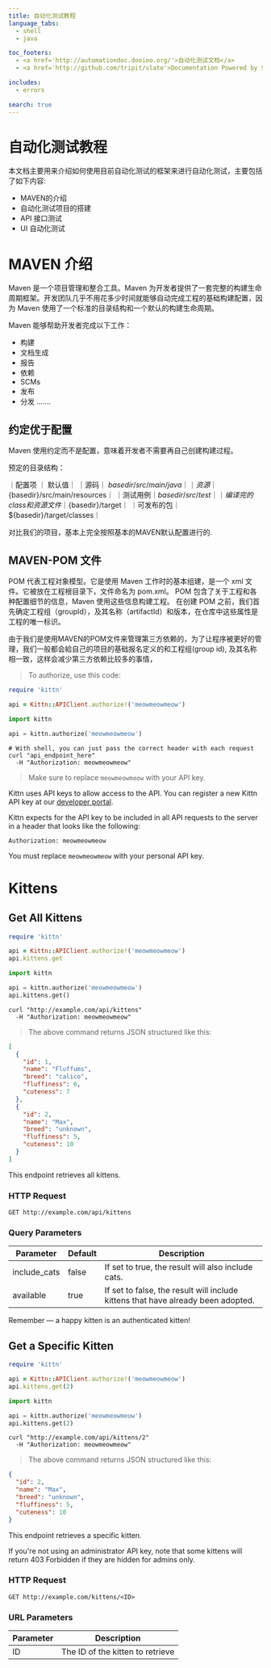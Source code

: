 ```yaml
---
title: 自动化测试教程
language_tabs:
  - shell
  - java

toc_footers:
  - <a href='http://automationdoc.dooioo.org/'>自动化测试文档</a>
  - <a href='http://github.com/tripit/slate'>Documentation Powered by Slate</a>

includes:
  - errors

search: true
---
```


# 自动化测试教程
本文档主要用来介绍如何使用目前自动化测试的框架来进行自动化测试，主要包括了如下内容:
- MAVEN的介绍
- 自动化测试项目的搭建
- API 接口测试
- UI 自动化测试

# MAVEN 介绍
Maven 是一个项目管理和整合工具。Maven 为开发者提供了一套完整的构建生命周期框架。开发团队几乎不用花多少时间就能够自动完成工程的基础构建配置，因为 Maven 使用了一个标准的目录结构和一个默认的构建生命周期。

Maven 能够帮助开发者完成以下工作：

- 构建
- 文档生成
- 报告
- 依赖
- SCMs
- 发布
- 分发
.......

## 约定优于配置
Maven 使用约定而不是配置，意味着开发者不需要再自己创建构建过程。

预定的目录结构：

｜配置项	｜ 默认值｜
｜源码｜	${basedir}/src/main/java｜
｜资源	｜${basedir}/src/main/resources｜
｜测试用例｜${basedir}/src/test｜
｜编译完的class和资源文件｜${basedir}/target｜
｜可发布的包｜${basedir}/target/classes｜

对比我们的项目，基本上完全按照基本的MAVEN默认配置进行的.

## MAVEN-POM 文件
POM 代表工程对象模型。它是使用 Maven 工作时的基本组建，是一个 xml 文件。它被放在工程根目录下，文件命名为 pom.xml。
POM 包含了关于工程和各种配置细节的信息，Maven 使用这些信息构建工程。
在创建 POM 之前，我们首先确定工程组（groupId），及其名称（artifactId）和版本，在仓库中这些属性是工程的唯一标识。

由于我们是使用MAVEN的POM文件来管理第三方依赖的，为了让程序被更好的管理，我们一般都会給自己的项目的基础报名定义的和工程组(group id),
及其名称相一致，这样会减少第三方依赖比较多的事情，

> To authorize, use this code:

```ruby
require 'kittn'

api = Kittn::APIClient.authorize!('meowmeowmeow')
```

```python
import kittn

api = kittn.authorize('meowmeowmeow')
```

```shell
# With shell, you can just pass the correct header with each request
curl "api_endpoint_here"
  -H "Authorization: meowmeowmeow"
```

> Make sure to replace `meowmeowmeow` with your API key.

Kittn uses API keys to allow access to the API. You can register a new Kittn API key at our [developer portal](http://example.com/developers).

Kittn expects for the API key to be included in all API requests to the server in a header that looks like the following:

`Authorization: meowmeowmeow`

<aside class="notice">
You must replace <code>meowmeowmeow</code> with your personal API key.
</aside>

# Kittens

## Get All Kittens

```ruby
require 'kittn'

api = Kittn::APIClient.authorize!('meowmeowmeow')
api.kittens.get
```

```python
import kittn

api = kittn.authorize('meowmeowmeow')
api.kittens.get()
```

```shell
curl "http://example.com/api/kittens"
  -H "Authorization: meowmeowmeow"
```

> The above command returns JSON structured like this:

```json
[
  {
    "id": 1,
    "name": "Fluffums",
    "breed": "calico",
    "fluffiness": 6,
    "cuteness": 7
  },
  {
    "id": 2,
    "name": "Max",
    "breed": "unknown",
    "fluffiness": 5,
    "cuteness": 10
  }
]
```

This endpoint retrieves all kittens.

### HTTP Request

`GET http://example.com/api/kittens`

### Query Parameters

Parameter | Default | Description
--------- | ------- | -----------
include_cats | false | If set to true, the result will also include cats.
available | true | If set to false, the result will include kittens that have already been adopted.

<aside class="success">
Remember — a happy kitten is an authenticated kitten!
</aside>

## Get a Specific Kitten

```ruby
require 'kittn'

api = Kittn::APIClient.authorize!('meowmeowmeow')
api.kittens.get(2)
```

```python
import kittn

api = kittn.authorize('meowmeowmeow')
api.kittens.get(2)
```

```shell
curl "http://example.com/api/kittens/2"
  -H "Authorization: meowmeowmeow"
```

> The above command returns JSON structured like this:

```json
{
  "id": 2,
  "name": "Max",
  "breed": "unknown",
  "fluffiness": 5,
  "cuteness": 10
}
```

This endpoint retrieves a specific kitten.

<aside class="warning">If you're not using an administrator API key, note that some kittens will return 403 Forbidden if they are hidden for admins only.</aside>

### HTTP Request

`GET http://example.com/kittens/<ID>`

### URL Parameters

Parameter | Description
--------- | -----------
ID | The ID of the kitten to retrieve
